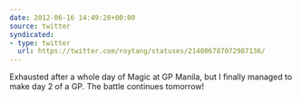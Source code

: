 ```yaml
---
date: 2012-06-16 14:49:28+00:00
source: twitter
syndicated:
- type: twitter
  url: https://twitter.com/roytang/statuses/214006787072987136/
---
```


Exhausted after a whole day of Magic at GP Manila, but I finally managed to make day 2 of a GP. The battle continues tomorrow!